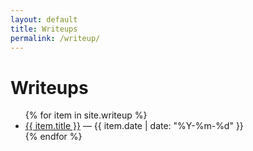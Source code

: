 ```yaml
---
layout: default
title: Writeups
permalink: /writeup/
---
```


# Writeups

<ul>
  {% for item in site.writeup %}
    <li><a href="{{ item.url }}">{{ item.title }}</a> — {{ item.date | date: "%Y-%m-%d" }}</li>
  {% endfor %}
</ul>

